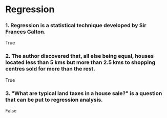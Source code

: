 # Regression

### 1. Regression is a statistical technique developed by Sir Frances Galton.

True

### 2. The author discovered that, all else being equal, houses located less than 5 kms but more than 2.5 kms to shopping centres sold for more than the rest.

True

### 3. "What are typical land taxes in a house sale?" is a question that can be put to regression analysis.

False
